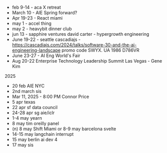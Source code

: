 
- feb 9-14 - aca X retreat
- March 10 - AIE Spring forward?
- Apr 19-23 - React miami
- may 1 - accel thing
- may 2 - heavybit dinner club
- jun 13 - sapphire ventures david carter - hypergrowth engineering
- June 19-22 - seattle cascadiajs - https://cascadiajs.com/2024/talks/software-30-and-the-ai-engineering-landscape promo code SWYX. UA 1986 D786VR
- June 23-27 - AI Eng World's Fair
- Aug 20-22 Enterprise Technology Leadership Summit Las Vegas - Gene Kim

2025

- 20 feb AIE NYC
- 2nd march sis
- Mar 11, 2025 - 8:00 PM Connor Price
- 5 apr texas 
- 22 apr sf data council
- 24-28 apr sg aie/iclr
- 1-4 may yearn
- 8 may tim oreilly panel
- (n) 8 may Shift Miami or 8-9 may barcelona svelte
- 14-15 may langchain interrupt
- 15 may berlin ai dev 4
- 17 may sis
